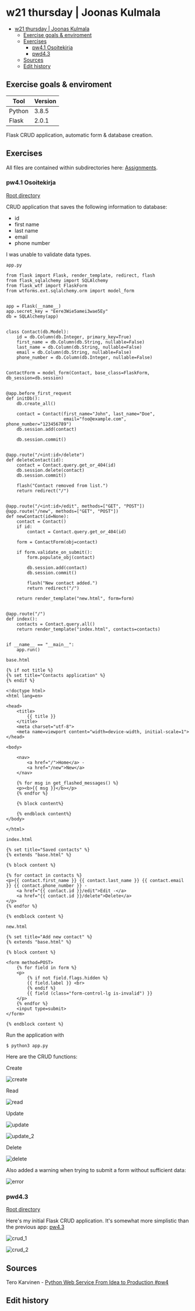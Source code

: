 # w21 thursday | Joonas Kulmala

- [w21 thursday | Joonas Kulmala](#w21-thursday--joonas-kulmala)
  - [Exercise goals & enviroment](#exercise-goals--enviroment)
  - [Exercises](#exercises)
    - [pw4.1 Osoitekirja](#pw41-osoitekirja)
    - [pwd4.3](#pwd43)
  - [Sources](#sources)
  - [Edit history](#edit-history)

## Exercise goals & enviroment

| Tool   | Version |
| ------ | ------- |
| Python | 3.8.5   |
| Flask  | 2.0.1   |

Flask CRUD application, automatic form & database creation.

## Exercises

All files are contained within subdirectories here: [Assignments](https://github.com/JoonasKulmala/Python-weppipalvelu/tree/main/w21/thursday/Assignments).

### pw4.1 Osoitekirja

[Root directory](https://github.com/JoonasKulmala/Python-weppipalvelu/tree/main/w21/thursday/Assignments/pw4.1)

CRUD application that saves the following information to database:
* id
* first name
* last name
* email
* phone number

I was unable to validate data types.

`app.py`
```
from flask import Flask, render_template, redirect, flash
from flask_sqlalchemy import SQLAlchemy
from flask_wtf import FlaskForm
from wtforms.ext.sqlalchemy.orm import model_form


app = Flask(__name__)
app.secret_key = "Eere3Wie5amei3wae5Ey"
db = SQLAlchemy(app)


class Contact(db.Model):
    id = db.Column(db.Integer, primary_key=True)
    first_name = db.Column(db.String, nullable=False)
    last_name = db.Column(db.String, nullable=False)
    email = db.Column(db.String, nullable=False)
    phone_number = db.Column(db.Integer, nullable=False)


ContactForm = model_form(Contact, base_class=FlaskForm, db_session=db.session)


@app.before_first_request
def initDb():
    db.create_all()

    contact = Contact(first_name="John", last_name="Doe",
                      email="foo@example.com", phone_number="123456789")
    db.session.add(contact)

    db.session.commit()


@app.route("/<int:id>/delete")
def deleteContact(id):
    contact = Contact.query.get_or_404(id)
    db.session.delete(contact)
    db.session.commit()

    flash("Contact removed from list.")
    return redirect("/")


@app.route("/<int:id>/edit", methods=["GET", "POST"])
@app.route("/new", methods=["GET", "POST"])
def newContact(id=None):
    contact = Contact()
    if id:
        contact = Contact.query.get_or_404(id)

    form = ContactForm(obj=contact)

    if form.validate_on_submit():
        form.populate_obj(contact)

        db.session.add(contact)
        db.session.commit()

        flash("New contact added.")
        return redirect("/")

    return render_template("new.html", form=form)


@app.route("/")
def index():
    contacts = Contact.query.all()
    return render_template("index.html", contacts=contacts)


if __name__ == "__main__":
    app.run()
```

`base.html`
```
{% if not title %}
{% set title="Contacts application" %}
{% endif %}

<!doctype html>
<html lang=en>

<head>
	<title>
		{{ title }}
	</title>
	<meta charset="utf-8">
	<meta name=viewport content="width=device-width, initial-scale=1">
</head>

<body>

	<nav>
		<a href="/">Home</a> -
		<a href="/new">New</a>
	</nav>

	{% for msg in get_flashed_messages() %}
	<p><b>{{ msg }}</b></p>
	{% endfor %}

	{% block content%}

	{% endblock content%}
</body>

</html>
```

`index.html`
```
{% set title="Saved contacts" %}
{% extends "base.html" %}

{% block content %}

{% for contact in contacts %}
<p>{{ contact.first_name }} {{ contact.last_name }} {{ contact.email }} {{ contact.phone_number }} -
    <a href="{{ contact.id }}/edit">Edit -</a>
    <a href="{{ contact.id }}/delete">Delete</a>
</p>
{% endfor %}

{% endblock content %}
```

`new.html`
```
{% set title="Add new contact" %}
{% extends "base.html" %}

{% block content %}

<form method=POST>
    {% for field in form %}
    <p>
        {% if not field.flags.hidden %}
        {{ field.label }} <br>
        {% endif %}
        {{ field (class="form-control-lg is-invalid") }}
    </p>
    {% endfor %}
    <input type=submit>
</form>

{% endblock content %}
```

Run the application with

    $ python3 app.py

Here are the CRUD functions:

Create

![create](Assignments/pw4.1/Resources/create.png)

Read

![read](Assignments/pw4.1/Resources/read.png)

Update

![update](Assignments/pw4.1/Resources/update_1.png)

![update_2](Assignments/pw4.1/Resources/update_2.png)

Delete

![delete](Assignments/pw4.1/Resources/delete.png)

Also added a warning when trying to submit a form without sufficient data:

![error](Assignments/pw4.1/Resources/error.png)

### pwd4.3

[Root directory](https://github.com/JoonasKulmala/Python-weppipalvelu/tree/main/w21/thursday/Assignments/pw4.3)

Here's my initial Flask CRUD application. It's somewhat more simplistic than the previous app: [pw4.3](https://github.com/JoonasKulmala/Python-weppipalvelu/tree/main/w21/thursday/Assignments/pw4.3)

![crud_1](Assignments/pw4.3/Resources/crud.png)

![crud_2](Assignments/pw4.3/Resources/crud_2.png)

## Sources

Tero Karvinen - [Python Web Service From Idea to Production #pw4](https://terokarvinen.com/2021/python-web-service-from-idea-to-production/#pw4-crud---kokonainen-tietokantaohjelma-wepissa)


## Edit history
